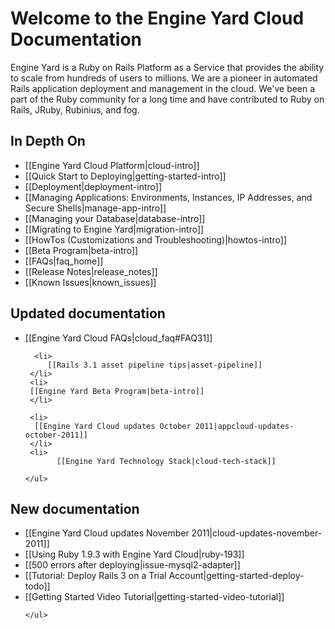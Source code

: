 # Welcome to the Engine Yard Cloud Documentation

Engine Yard is a Ruby on Rails Platform as a Service that provides the ability to scale from hundreds of users to millions. We are a pioneer in automated Rails application deployment and management in the cloud. We've been a part of the Ruby community for a long time and have contributed to Ruby on Rails, JRuby, Rubinius, and fog.

## In Depth On
* [[Engine Yard Cloud Platform|cloud-intro]]
* [[Quick Start to Deploying|getting-started-intro]]
* [[Deployment|deployment-intro]]
* [[Managing Applications: Environments, Instances, IP Addresses, and Secure Shells|manage-app-intro]]
* [[Managing your Database|database-intro]]
* [[Migrating to Engine Yard|migration-intro]]
* [[HowTos (Customizations and Troubleshooting)|howtos-intro]]
* [[Beta Program|beta-intro]]
* [[FAQs|faq_home]]
* [[Release Notes|release_notes]]
* [[Known Issues|known_issues]]

<div class="split">
  <div class="col col-first">
    <h2>Updated documentation</h2>
    <ul>
      <li>
			 [[Engine Yard Cloud FAQs|cloud_faq#FAQ31]]
	  </li>
		
	  <li>
		 [[Rails 3.1 asset pipeline tips|asset-pipeline]]
	 </li>
	 <li>
	 [[Engine Yard Beta Program|beta-intro]]
     </li>
	   
     <li>
	  [[Engine Yard Cloud updates October 2011|appcloud-updates-october-2011]]
     </li>
     <li>
           [[Engine Yard Technology Stack|cloud-tech-stack]]
      
    </ul>

    
  </div>
  
  <div class="col col-last">
    <h2>New documentation</h2>
    <ul>
 	  <li>
	     [[Engine Yard Cloud updates November 2011|cloud-updates-november-2011]]
	  </li>
	  <li>
         [[Using Ruby 1.9.3 with Engine Yard Cloud|ruby-193]]
      </li>
      <li>
	 [[500 errors after deploying|issue-mysql2-adapter]]
      </li>
      <li>
        [[Tutorial: Deploy Rails 3 on a Trial Account|getting-started-deploy-todo]]
      </li>
      <li>
        [[Getting Started Video Tutorial|getting-started-video-tutorial]]
      </li>
      
    
    </ul>
  </div>
</div>
